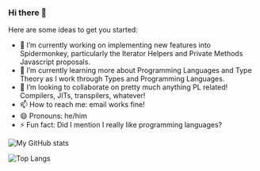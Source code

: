 ### Hi there 👋

<!--
**avandolder/avandolder** is a ✨ _special_ ✨ repository because its `README.md` (this file) appears on your GitHub profile.
-->

Here are some ideas to get you started:

- 🔭 I’m currently working on implementing new features into Spidermonkey, particularly the Iterator Helpers and Private Methods Javascript proposals.
- 🌱 I’m currently learning more about Programming Languages and Type Theory as I work through Types and Programming Languages.
- 👯 I’m looking to collaborate on pretty much anything PL related! Compilers, JITs, transpilers, whatever!
- 📫 How to reach me: email works fine!
- 😄 Pronouns: he/him
- ⚡ Fun fact: Did I mention I really like programming languages?

![My GitHub stats](https://github-readme-stats.vercel.app/api?username=avandolder&count_private=true&show_icons=true&include_all_commits=true&theme=merko)

![Top Langs](https://github-readme-stats.vercel.app/api/top-langs/?username=avandolder&layout=compact&theme=merko)
